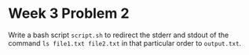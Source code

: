 # Week 3 Problem 2

Write a bash script ` script.sh ` to redirect the stderr and stdout of the command ` ls file1.txt file2.txt ` in that particular order to ` output.txt `.
